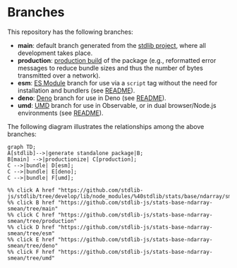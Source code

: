 <!--

@license Apache-2.0

Copyright (c) 2022 The Stdlib Authors.

Licensed under the Apache License, Version 2.0 (the "License");
you may not use this file except in compliance with the License.
You may obtain a copy of the License at

    http://www.apache.org/licenses/LICENSE-2.0

Unless required by applicable law or agreed to in writing, software
distributed under the License is distributed on an "AS IS" BASIS,
WITHOUT WARRANTIES OR CONDITIONS OF ANY KIND, either express or implied.
See the License for the specific language governing permissions and
limitations under the License.

-->

# Branches

This repository has the following branches:

-   **main**: default branch generated from the [stdlib project][stdlib-url], where all development takes place.
-   **production**: [production build][production-url] of the package (e.g., reformatted error messages to reduce bundle sizes and thus the number of bytes transmitted over a network).
-   **esm**: [ES Module][esm-url] branch for use via a `script` tag without the need for installation and bundlers (see [README][esm-readme]).
-   **deno**: [Deno][deno-url] branch for use in Deno (see [README][deno-readme]).
-   **umd**: [UMD][umd-url] branch for use in Observable, or in dual browser/Node.js environments (see [README][umd-readme]).

The following diagram illustrates the relationships among the above branches:

```mermaid
graph TD;
A[stdlib]-->|generate standalone package|B;
B[main] -->|productionize| C[production];
C -->|bundle| D[esm];
C -->|bundle| E[deno];
C -->|bundle| F[umd];

%% click A href "https://github.com/stdlib-js/stdlib/tree/develop/lib/node_modules/%40stdlib/stats/base/ndarray/smean"
%% click B href "https://github.com/stdlib-js/stats-base-ndarray-smean/tree/main"
%% click C href "https://github.com/stdlib-js/stats-base-ndarray-smean/tree/production"
%% click D href "https://github.com/stdlib-js/stats-base-ndarray-smean/tree/esm"
%% click E href "https://github.com/stdlib-js/stats-base-ndarray-smean/tree/deno"
%% click F href "https://github.com/stdlib-js/stats-base-ndarray-smean/tree/umd"
```

[stdlib-url]: https://github.com/stdlib-js/stdlib/tree/develop/lib/node_modules/%40stdlib/stats/base/ndarray/smean
[production-url]: https://github.com/stdlib-js/stats-base-ndarray-smean/tree/production
[deno-url]: https://github.com/stdlib-js/stats-base-ndarray-smean/tree/deno
[deno-readme]: https://github.com/stdlib-js/stats-base-ndarray-smean/blob/deno/README.md
[umd-url]: https://github.com/stdlib-js/stats-base-ndarray-smean/tree/umd
[umd-readme]: https://github.com/stdlib-js/stats-base-ndarray-smean/blob/umd/README.md
[esm-url]: https://github.com/stdlib-js/stats-base-ndarray-smean/tree/esm
[esm-readme]: https://github.com/stdlib-js/stats-base-ndarray-smean/blob/esm/README.md